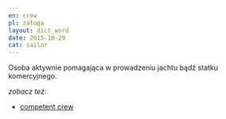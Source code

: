 ```yaml
---
en: crew
pl: załoga
layout: dict_word
date: 2015-10-29
cat: sailor
---
```


Osoba aktywnie pomagająca w prowadzeniu jachtu bądź statku komercyjnego.
  
*zobacz też:*

* [competent crew](/dict/c/competent-crew/)

